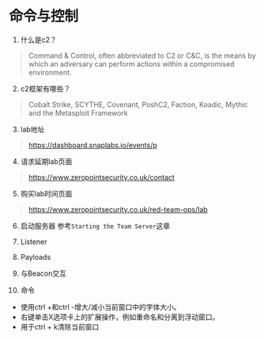 # 命令与控制

1. 什么是c2？
> Command & Control, often abbreviated to C2 or C&C, is the means by which an adversary can perform actions within a compromised environment.

2. c2框架有哪些？
>  Cobalt Strike, SCYTHE, Covenant, PoshC2, Faction, Koadic, Mythic and the Metasploit Framework

3. lab地址
> https://dashboard.snaplabs.io/events/p

4. 请求延期lab页面
> https://www.zeropointsecurity.co.uk/contact

5. 购买lab时间页面
> https://www.zeropointsecurity.co.uk/red-team-ops/lab

6. 启动服务器
参考```Starting the Team Server```这章

7. Listener

8. Payloads

9. 与Beacon交互


7. 命令

- 使用ctrl +和ctrl -增大/减小当前窗口中的字体大小。
- 右键单击X选项卡上的扩展操作，例如重命名和分离到浮动窗口。
- 用于ctrl + k清除当前窗口